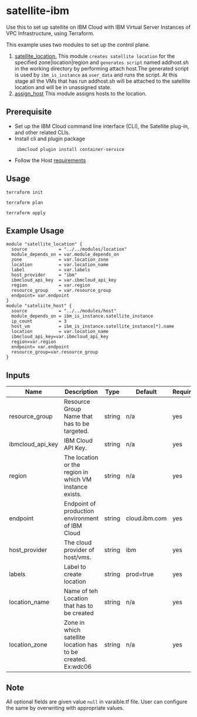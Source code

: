 # satellite-ibm

Use this to set up satellite on IBM Cloud with IBM Virtual Server Instances of VPC Infrastructure, using Terraform.

This example uses two modules to set up the control plane.

1. [satellite_location.](../modules/location) This module `creates satellite location` for the specified zone|location|region and `generates script` named addhost.sh in the working directory by performing attach host.The generated script is used by `ibm_is_instance` as `user_data` and runs the script. At this stage all the VMs that has run addhost.sh will be attached to the satellite location and will be in unassigned state.
2. [assign_host](../modules/host) This module assigns hosts to the location.
 
## Prerequisite

* Set up the IBM Cloud command line interface (CLI), the Satellite plug-in, and other related CLIs.
* Install cli and plugin package
```console
    ibmcloud plugin install container-service
```
* Follow the Host [requirements](https://cloud.ibm.com/docs/satellite?topic=satellite-host-reqs) 
## Usage

```
terraform init
```
```
terraform plan
```
```
terraform apply
```
## Example Usage
``` hcl
module "satellite_location" {
  source            = "../../modules/location"
  module_depends_on = var.module_depends_on
  zone              = var.location_zone
  location          = var.location_name
  label             = var.labels
  host_provider     = "ibm"
  ibmcloud_api_key  = var.ibmcloud_api_key
  region            = var.region
  resource_group    = var.resource_group
  endpoint= var.endpoint
}
module "sateliite_host" {
  source            = "../../modules/host"
  module_depends_on = ibm_is_instance.satellite_instance
  ip_count          = 3
  host_vm           = ibm_is_instance.satellite_instance[*].name
  location          = var.location_name
  ibmcloud_api_key=var.ibmcloud_api_key
  region=var.region
  endpoint= var.endpoint
  resource_group=var.resource_group
}
```
<!-- BEGINNING OF PRE-COMMIT-TERRAFORM DOCS HOOK -->
## Inputs

| Name                                  | Description                                                       | Type     | Default | Required |
|---------------------------------------|-------------------------------------------------------------------|----------|---------|----------|
| resource_group                        | Resource Group Name that has to be targeted.                      | string   | n/a     | yes      |
| ibmcloud_api_key                      | IBM Cloud API Key.                                                | string   | n/a     | yes      |
| region                                | The location or the region in which VM instance exists.           | string   | n/a     | yes      |
| endpoint                              | Endpoint of production environment of IBM Cloud                   | string   |cloud.ibm.com| yes  |
| host_provider                         | The cloud provider of host/vms.                                   | string   | ibm     | yes      |
| labels                                | Label to create location                                          | string   |prod=true| yes      |
| location_name                         | Name of teh Location that has to be created                       | string   | n/a     | yes      |
| location_zone                         | Zone in which satellite location has to be created. Ex:wdc06      | string   | n/a     | yes      |

<!-- END OF PRE-COMMIT-TERRAFORM DOCS HOOK -->
## Note

All optional fields are given value `null` in varaible.tf file. User can configure the same by overwriting with appropriate values.


